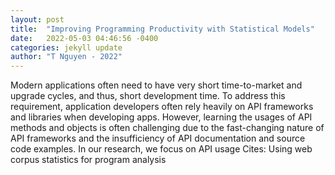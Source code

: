 ```yaml
---
layout: post
title:  "Improving Programming Productivity with Statistical Models"
date:   2022-05-03 04:46:56 -0400
categories: jekyll update
author: "T Nguyen - 2022"
---
```

Modern applications often need to have very short time-to-market and upgrade cycles, and thus, short development time. To address this requirement, application developers often rely heavily on API frameworks and libraries when developing apps. However, learning the usages of API methods and objects is often challenging due to the fast-changing nature of API frameworks and the insufficiency of API documentation and source code examples. In our research, we focus on API usage Cites: Using web corpus statistics for program analysis